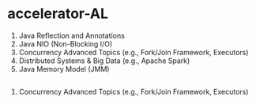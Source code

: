 # accelerator-AL
1. Java Reflection and Annotations 
2. Java NIO (Non-Blocking I/O) 
3. Concurrency Advanced Topics (e.g., Fork/Join Framework, Executors)
4. Distributed Systems & Big Data (e.g., Apache Spark) 
5. Java Memory Model (JMM)

##
1. Concurrency Advanced Topics (e.g., Fork/Join Framework, Executors)